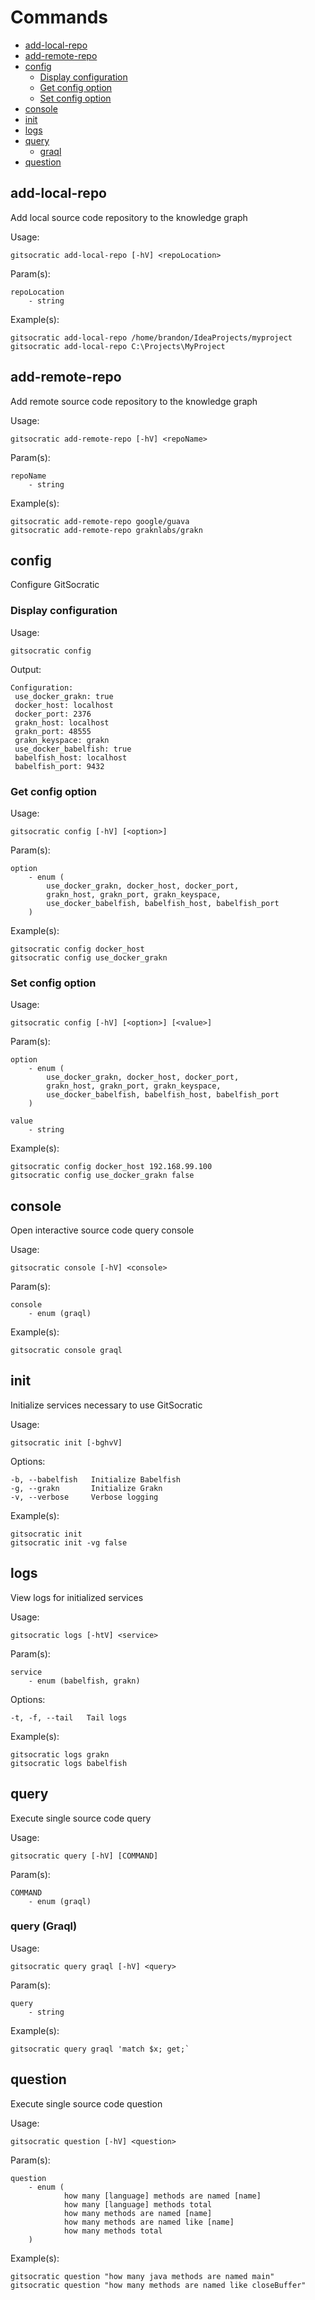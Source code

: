 # Commands

 - [add-local-repo](https://github.com/CodeBrig/GitSocratic/blob/master/COMMANDS.md#add-local-repo)
 - [add-remote-repo](https://github.com/CodeBrig/GitSocratic/blob/master/COMMANDS.md#add-remote-repo)
 - [config](https://github.com/CodeBrig/GitSocratic/blob/master/COMMANDS.md#config)
   - [Display configuration](https://github.com/CodeBrig/GitSocratic/blob/master/COMMANDS.md#display-configuration)
   - [Get config option](https://github.com/CodeBrig/GitSocratic/blob/master/COMMANDS.md#get-config-option)
   - [Set config option](https://github.com/CodeBrig/GitSocratic/blob/master/COMMANDS.md#set-config-option)
 - [console](https://github.com/CodeBrig/GitSocratic/blob/master/COMMANDS.md#console)
 - [init](https://github.com/CodeBrig/GitSocratic/blob/master/COMMANDS.md#init)
 - [logs](https://github.com/CodeBrig/GitSocratic/blob/master/COMMANDS.md#logs)
 - [query](https://github.com/CodeBrig/GitSocratic/blob/master/COMMANDS.md#query)
   - [graql](https://github.com/CodeBrig/GitSocratic/blob/master/COMMANDS.md#query-graql)
 - [question](https://github.com/CodeBrig/GitSocratic/blob/master/COMMANDS.md#question)

## add-local-repo

Add local source code repository to the knowledge graph

Usage:
```
gitsocratic add-local-repo [-hV] <repoLocation>
```

Param(s):
```
repoLocation
    - string
```

Example(s):
```
gitsocratic add-local-repo /home/brandon/IdeaProjects/myproject
gitsocratic add-local-repo C:\Projects\MyProject
```

## add-remote-repo

Add remote source code repository to the knowledge graph

Usage:
```
gitsocratic add-remote-repo [-hV] <repoName>
```

Param(s):
```
repoName
    - string
```

Example(s):
```
gitsocratic add-remote-repo google/guava
gitsocratic add-remote-repo graknlabs/grakn
```

## config

Configure GitSocratic

### Display configuration

Usage:
```
gitsocratic config
```

Output:
```
Configuration:
 use_docker_grakn: true
 docker_host: localhost
 docker_port: 2376
 grakn_host: localhost
 grakn_port: 48555
 grakn_keyspace: grakn
 use_docker_babelfish: true
 babelfish_host: localhost
 babelfish_port: 9432
```

### Get config option

Usage:
```
gitsocratic config [-hV] [<option>]
```

Param(s):
```
option
    - enum (
        use_docker_grakn, docker_host, docker_port,
        grakn_host, grakn_port, grakn_keyspace,
        use_docker_babelfish, babelfish_host, babelfish_port
    )
```

Example(s):
```
gitsocratic config docker_host
gitsocratic config use_docker_grakn
```

### Set config option

Usage:
```
gitsocratic config [-hV] [<option>] [<value>]
```

Param(s):
```
option
    - enum (
        use_docker_grakn, docker_host, docker_port,
        grakn_host, grakn_port, grakn_keyspace,
        use_docker_babelfish, babelfish_host, babelfish_port
    )

value
    - string
```

Example(s):
```
gitsocratic config docker_host 192.168.99.100
gitsocratic config use_docker_grakn false
```

## console

Open interactive source code query console

Usage:
```
gitsocratic console [-hV] <console>
```

Param(s):
```
console
    - enum (graql)
```

Example(s):
```
gitsocratic console graql
```

## init

Initialize services necessary to use GitSocratic

Usage:
```
gitsocratic init [-bghvV]
```

Options:
```
-b, --babelfish   Initialize Babelfish
-g, --grakn       Initialize Grakn
-v, --verbose     Verbose logging
```

Example(s):
```
gitsocratic init
gitsocratic init -vg false
```

## logs

View logs for initialized services

Usage:
```
gitsocratic logs [-htV] <service>
```

Param(s):
```
service
    - enum (babelfish, grakn)
```

Options:
```
-t, -f, --tail   Tail logs
```

Example(s):
```
gitsocratic logs grakn
gitsocratic logs babelfish
```

## query

Execute single source code query

Usage:
```
gitsocratic query [-hV] [COMMAND]
```

Param(s):
```
COMMAND
    - enum (graql)
```

### query (Graql)

Usage:
```
gitsocratic query graql [-hV] <query>
```

Param(s):
```
query
    - string
```

Example(s):
```
gitsocratic query graql 'match $x; get;`
```

## question

Execute single source code question

Usage:
```
gitsocratic question [-hV] <question>
```

Param(s):
```
question
    - enum (
            how many [language] methods are named [name]
            how many [language] methods total
            how many methods are named [name]
            how many methods are named like [name]
            how many methods total
    )
```

Example(s):
```
gitsocratic question "how many java methods are named main"
gitsocratic question "how many methods are named like closeBuffer"
```

